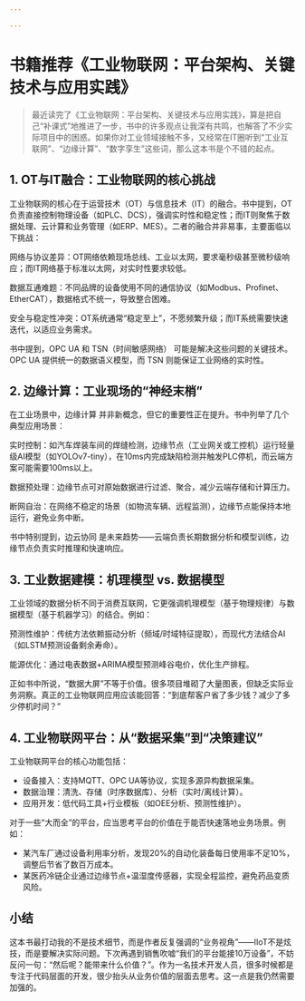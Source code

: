 ```yaml
---

---
```


# 书籍推荐《工业物联网：平台架构、关键技术与应用实践》

> 最近读完了《工业物联网：平台架构、关键技术与应用实践》，算是把自己“补课式”地推进了一步，书中的许多观点让我深有共鸣，也解答了不少实际项目中的困惑。如果你对工业领域接触不多，又经常在IT圈听到“工业互联网”、“边缘计算”、“数字孪生”这些词，那么这本书是个不错的起点。

## 1. OT与IT融合：工业物联网的核心挑战

工业物联网的核心在于运营技术（OT）与信息技术（IT）的融合。书中提到，OT负责直接控制物理设备（如PLC、DCS），强调实时性和稳定性；而IT则聚焦于数据处理、云计算和业务管理（如ERP、MES）。二者的融合并非易事，主要面临以下挑战：

网络与协议差异：OT网络依赖现场总线、工业以太网，要求毫秒级甚至微秒级响应；而IT网络基于标准以太网，对实时性要求较低。

数据互通难题：不同品牌的设备使用不同的通信协议（如Modbus、Profinet、EtherCAT），数据格式不统一，导致整合困难。

安全与稳定性冲突：OT系统通常“稳定至上”，不愿频繁升级；而IT系统需要快速迭代，以适应业务需求。

书中提到，OPC UA 和 TSN（时间敏感网络） 可能是解决这些问题的关键技术。OPC UA 提供统一的数据语义模型，而 TSN 则能保证工业网络的实时性。

## 2. 边缘计算：工业现场的“神经末梢”

在工业场景中，边缘计算 并非新概念，但它的重要性正在提升。书中列举了几个典型应用场景：

实时控制：如汽车焊装车间的焊缝检测，边缘节点（工业网关或工控机）运行轻量级AI模型（如YOLOv7-tiny），在10ms内完成缺陷检测并触发PLC停机，而云端方案可能需要100ms以上。

数据预处理：边缘节点可对原始数据进行过滤、聚合，减少云端存储和计算压力。

断网自治：在网络不稳定的场景（如物流车辆、远程监测），边缘节点能保持本地运行，避免业务中断。

书中特别提到，边云协同 是未来趋势——云端负责长期数据分析和模型训练，边缘节点负责实时推理和快速响应。

## 3. 工业数据建模：机理模型 vs. 数据模型
工业领域的数据分析不同于消费互联网，它更强调机理模型（基于物理规律）与数据模型（基于机器学习）的结合。例如：

预测性维护：传统方法依赖振动分析（频域/时域特征提取），而现代方法结合AI（如LSTM预测设备剩余寿命）。

能源优化：通过电表数据+ARIMA模型预测峰谷电价，优化生产排程。

正如书中所说，“数据大屏”不等于价值。很多项目堆砌了大量图表，但缺乏实际业务洞察。真正的工业物联网应用应该能回答：“到底帮客户省了多少钱？减少了多少停机时间？”

## 4. 工业物联网平台：从“数据采集”到“决策建议”

工业物联网平台的核心功能包括：

- 设备接入：支持MQTT、OPC UA等协议，实现多源异构数据采集。
- 数据治理：清洗、存储（时序数据库）、分析（实时/离线计算）。
- 应用开发：低代码工具+行业模板（如OEE分析、预测性维护）。

对于一些“大而全”的平台，应当思考平台的价值在于能否快速落地业务场景。例如：

- 某汽车厂通过设备利用率分析，发现20%的自动化装备每日使用率不足10%，调整后节省了数百万成本。
- 某医药冷链企业通过边缘节点+温湿度传感器，实现全程监控，避免药品变质风险。

## 小结

这本书最打动我的不是技术细节，而是作者反复强调的“业务视角”——IIoT不是炫技，而是要解决实际问题。下次再遇到销售吹嘘“我们的平台能接10万设备”，不妨反问一句：“然后呢？能带来什么价值？”。作为一名技术开发人员，很多时候都是专注于代码层面的开发，很少抬头从业务价值的层面去思考。这一点是我仍然需要加强的。

